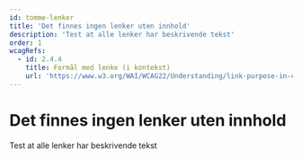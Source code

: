 ```yaml
---
id: tomme-lenker
title: 'Det finnes ingen lenker uten innhold'
description: 'Test at alle lenker har beskrivende tekst'
order: 1
wcagRefs:
  - id: 2.4.4
    title: Formål med lenke (i kontekst)
    url: 'https://www.w3.org/WAI/WCAG22/Understanding/link-purpose-in-context'
---
```


# Det finnes ingen lenker uten innhold

Test at alle lenker har beskrivende tekst

